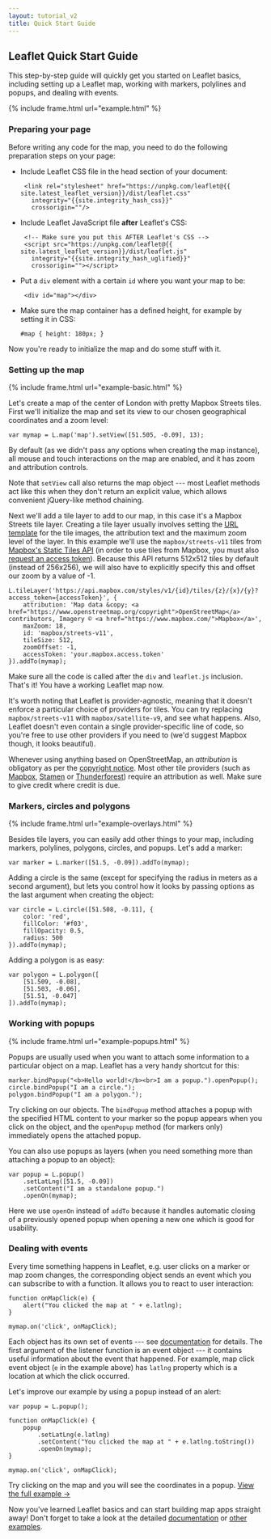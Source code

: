 ```yaml
---
layout: tutorial_v2
title: Quick Start Guide
---
```


## Leaflet Quick Start Guide

This step-by-step guide will quickly get you started on Leaflet basics, including setting up a Leaflet map, working with markers, polylines and popups, and dealing with events.

{% include frame.html url="example.html" %}

### Preparing your page

Before writing any code for the map, you need to do the following preparation steps on your page:

 * Include Leaflet CSS file in the head section of your document:

		<link rel="stylesheet" href="https://unpkg.com/leaflet@{{ site.latest_leaflet_version}}/dist/leaflet.css"
		  integrity="{{site.integrity_hash_css}}"
		  crossorigin=""/>

 * Include Leaflet JavaScript file **after** Leaflet's CSS:

		<!-- Make sure you put this AFTER Leaflet's CSS -->
		<script src="https://unpkg.com/leaflet@{{ site.latest_leaflet_version}}/dist/leaflet.js"
		  integrity="{{site.integrity_hash_uglified}}"
		  crossorigin=""></script>

 * Put a `div` element with a certain `id` where you want your map to be:

		<div id="map"></div>

 * Make sure the map container has a defined height, for example by setting it in CSS:

	<pre><code class="css">#map { height: 180px; }</code></pre>

Now you're ready to initialize the map and do some stuff with it.


### Setting up the map


{% include frame.html url="example-basic.html" %}

Let's create a map of the center of London with pretty Mapbox Streets tiles. First we'll initialize the map and set its view to our chosen geographical coordinates and a zoom level:

	var mymap = L.map('map').setView([51.505, -0.09], 13);

By default (as we didn't pass any options when creating the map instance), all mouse and touch interactions on the map are enabled, and it has zoom and attribution controls.

Note that `setView` call also returns the map object --- most Leaflet methods act like this when they don't return an explicit value, which allows convenient jQuery-like method chaining.

Next we'll add a tile layer to add to our map, in this case it's a Mapbox Streets tile layer. Creating a tile layer usually involves setting the [URL template](/reference.html#tilelayer-url-template) for the tile images, the attribution text and the maximum zoom level of the layer. In this example we'll use the `mapbox/streets-v11` tiles from [Mapbox's Static Tiles API](https://docs.mapbox.com/api/maps/#static-tiles) (in order to use tiles from Mapbox, you must also [request an access token](https://www.mapbox.com/studio/account/tokens/)). Because this API returns 512x512 tiles by default (instead of 256x256), we will also have to explicitly specify this and offset our zoom by a value of -1.

<pre><code class="javascript">L.tileLayer('https://api.mapbox.com/styles/v1/{id}/tiles/{z}/{x}/{y}?access_token={accessToken}', {
	attribution: 'Map data &amp;copy; <span class="text-cut" data-cut="[&hellip;]">&lt;a href="https://www.openstreetmap.org/copyright"&gt;OpenStreetMap&lt;/a&gt; contributors, Imagery &copy; &lt;a href="https://www.mapbox.com/"&gt;Mapbox&lt;/a&gt;</span>',
	maxZoom: 18,
	id: 'mapbox/streets-v11',
	tileSize: 512,
	zoomOffset: -1,
	accessToken: 'your.mapbox.access.token'
}).addTo(mymap);</code></pre>

Make sure all the code is called after the `div` and `leaflet.js` inclusion. That's it! You have a working Leaflet map now.

It's worth noting that Leaflet is provider-agnostic, meaning that it doesn't enforce a particular choice of providers for tiles. You can try replacing `mapbox/streets-v11` with `mapbox/satellite-v9`, and see what happens. Also, Leaflet doesn't even contain a single provider-specific line of code, so you're free to use other providers if you need to (we'd suggest Mapbox though, it looks beautiful).

Whenever using anything based on OpenStreetMap, an *attribution* is obligatory as per the [copyright notice](https://www.openstreetmap.org/copyright). Most other tile providers (such as [Mapbox](https://docs.mapbox.com/help/how-mapbox-works/attribution/), [Stamen](http://maps.stamen.com/) or [Thunderforest](https://www.thunderforest.com/terms/)) require an attribution as well. Make sure to give credit where credit is due.


### Markers, circles and polygons

{% include frame.html url="example-overlays.html" %}


Besides tile layers, you can easily add other things to your map, including markers, polylines, polygons, circles, and popups. Let's add a marker:

	var marker = L.marker([51.5, -0.09]).addTo(mymap);

Adding a circle is the same (except for specifying the radius in meters as a second argument), but lets you control how it looks by passing options as the last argument when creating the object:

	var circle = L.circle([51.508, -0.11], {
		color: 'red',
		fillColor: '#f03',
		fillOpacity: 0.5,
		radius: 500
	}).addTo(mymap);

Adding a polygon is as easy:

	var polygon = L.polygon([
		[51.509, -0.08],
		[51.503, -0.06],
		[51.51, -0.047]
	]).addTo(mymap);


### Working with popups

{% include frame.html url="example-popups.html" %}

Popups are usually used when you want to attach some information to a particular object on a map. Leaflet has a very handy shortcut for this:

	marker.bindPopup("<b>Hello world!</b><br>I am a popup.").openPopup();
	circle.bindPopup("I am a circle.");
	polygon.bindPopup("I am a polygon.");

Try clicking on our objects. The `bindPopup` method attaches a popup with the specified HTML content to your marker so the popup appears when you click on the object, and the `openPopup` method (for markers only) immediately opens the attached popup.

You can also use popups as layers (when you need something more than attaching a popup to an object):

	var popup = L.popup()
		.setLatLng([51.5, -0.09])
		.setContent("I am a standalone popup.")
		.openOn(mymap);

Here we use `openOn` instead of `addTo` because it handles automatic closing of a previously opened popup when opening a new one which is good for usability.


### Dealing with events

Every time something happens in Leaflet, e.g. user clicks on a marker or map zoom changes, the corresponding object sends an event which you can subscribe to with a function. It allows you to react to user interaction:

	function onMapClick(e) {
		alert("You clicked the map at " + e.latlng);
	}

	mymap.on('click', onMapClick);

Each object has its own set of events --- see [documentation](/reference.html) for details. The first argument of the listener function is an event object --- it contains useful information about the event that happened. For example, map click event object (`e` in the example above) has `latlng` property which is a location at which the click occurred.

Let's improve our example by using a popup instead of an alert:

	var popup = L.popup();

	function onMapClick(e) {
		popup
			.setLatLng(e.latlng)
			.setContent("You clicked the map at " + e.latlng.toString())
			.openOn(mymap);
	}

	mymap.on('click', onMapClick);

Try clicking on the map and you will see the coordinates in a popup. <a target="_blank" href="example.html">View the full example &rarr;</a>

Now you've learned Leaflet basics and can start building map apps straight away! Don't forget to take a look at the detailed <a href="/reference.html">documentation</a> or <a href="../../examples.html">other examples</a>.
